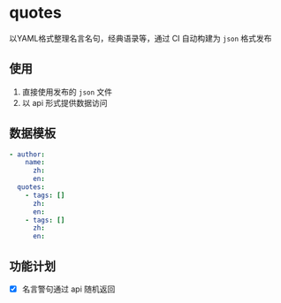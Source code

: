 # quotes
以YAML格式整理名言名句，经典语录等，通过 CI 自动构建为 `json` 格式发布

## 使用

1. 直接使用发布的 `json` 文件
2. 以 api 形式提供数据访问

## 数据模板

```yaml
- author:
    name:
      zh:
      en:
  quotes:
    - tags: []
      zh:
      en:
    - tags: []
      zh:
      en:
```

## 功能计划

- [x] 名言警句通过 api 随机返回